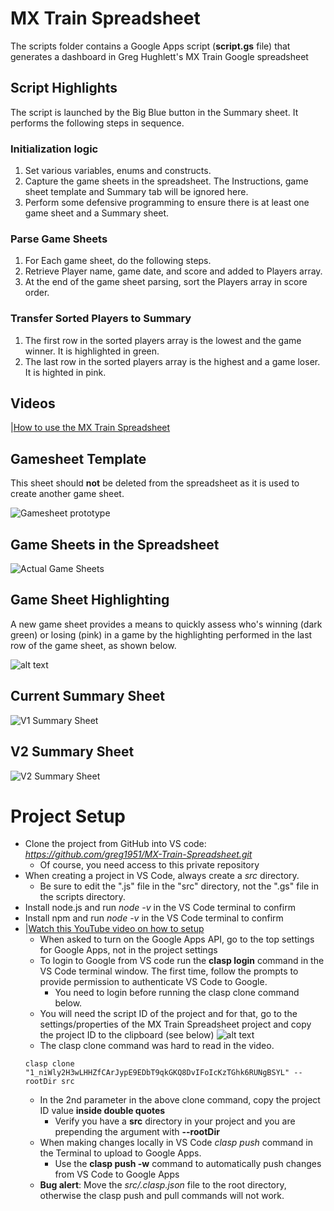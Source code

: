 # MX Train Spreadsheet
The scripts folder contains a Google Apps script (**script.gs** file) that generates a dashboard in Greg Hughlett's MX Train Google spreadsheet

## Script Highlights
The script is launched by the Big Blue button in the Summary sheet. It performs the following steps in sequence.

### Initialization logic
1. Set various variables, enums and constructs.
2. Capture the game sheets in the spreadsheet. The Instructions, game sheet template and Summary tab will be ignored here.
3. Perform some defensive programming to ensure there is at least one game sheet and a Summary sheet.

### Parse Game Sheets
1. For Each game sheet, do the following steps.
2. Retrieve Player name, game date, and score and added to Players array.
3. At the end of the game sheet parsing, sort the Players array in score order.

### Transfer Sorted Players to Summary
1. The first row in the sorted players array is the lowest and the game winner. It is highlighted in green.
2. The last row in the sorted players array is the highest and a game loser. It is highted in pink.

## Videos
|[How to use the MX Train Spreadsheet](https://go.screenpal.com/watch/cTeVoFn1Dz3)
## Gamesheet Template
This sheet should **not** be deleted from the spreadsheet as it is used to create another game sheet.

![Gamesheet prototype](images/prototypes/train-scoresheet.png)
## Game Sheets in the Spreadsheet
![Actual Game Sheets](images/prototypes/MxTrain-Game-Tabs.png)
## Game Sheet Highlighting
A new game sheet provides a means to quickly assess who's winning (dark green) or losing (pink) in a game by the highlighting performed in the last row of the game sheet, as shown below.

![alt text](images/prototypes/Highlighed-Game-Totals.png)
## Current Summary Sheet
![V1 Summary Sheet](images/prototypes/v1-MxTrain-SummaryReport.png)
## V2 Summary Sheet
![V2 Summary Sheet](images/prototypes/v2-summary.png)

# Project Setup
* Clone the project from GitHub into VS code: *https://github.com/greg1951/MX-Train-Spreadsheet.git*
    * Of course, you need access to this private repository
* When creating a project in VS Code, always create a *src* directory.
    * Be sure to edit the ".js" file in the "src" directory, not the ".gs" file in the scripts directory.
* Install node.js and run *node -v* in the VS Code terminal to confirm
* Install npm and run *node -v* in the VS Code terminal to confirm 
* |[Watch this YouTube video on how to setup](https://www.youtube.com/watch?v=4Qlt3p6N0es)
    * When asked to turn on the Google Apps API, go to the top settings for Google Apps, not in the project settings
    * To login to Google from VS code run the **clasp login** command in the VS Code terminal window. The first time, follow the prompts to provide permission to authenticate VS Code to Google.
        * You need to login before running the clasp clone command below.
    * You will need the script ID of the project and for that, go to the settings/properties of the MX Train Spreadsheet project and copy the project ID to the clipboard (see below)
        ![alt text](images/prototypes/project-scrip-id-for-clone.png)
    * The clasp clone command was hard to read in the video. 
    ```
    clasp clone "1_niWly2H3wLHHZfCArJypE9EDbT9qkGKQ8DvIFoIcKzTGhk6RUNgBSYL" --rootDir src 
    ```
    * In the 2nd parameter in the above clone command, copy the project ID value **inside double quotes**
        * Verify you have a **src** directory in your project and you are prepending the argument with **--rootDir**
    * When making changes locally in VS Code *clasp push* command in the Terminal to upload to Google Apps.
        * Use the **clasp push -w** command to automatically push changes from VS Code to Google Apps
    * **Bug alert**: Move the *src/.clasp.json* file to the root directory, otherwise the clasp push and pull commands will not work.

